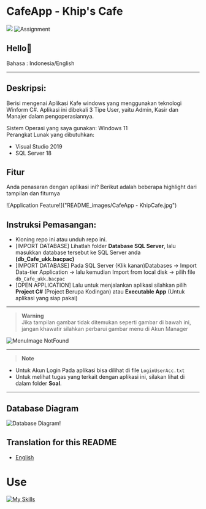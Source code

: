 # CafeApp - Khip's Cafe

![](https://img.shields.io/badge/Type-Desktop%20App%2FAplikasi%20Desktop-purple) <img src="https://img.shields.io/badge/-Assignment-red" alt="Assignment">

## Hello👋

Bahasa : Indonesia/English

---

## Deskripsi:
Berisi mengenai Aplikasi Kafe windows yang menggunakan teknologi Winform C#. Aplikasi ini dibekali 3 Tipe User, yaitu Admin, Kasir dan Manajer dalam pengoperasiannya.

Sistem Operasi yang saya gunakan: Windows 11\
Perangkat Lunak yang dibutuhkan:
- Visual Studio 2019
- SQL Server 18

## Fitur
Anda penasaran dengan aplikasi ini? Berikut adalah beberapa highlight dari tampilan dan fiturnya

![Application Feature!]("README_images/CafeApp - KhipCafe.jpg")


## Instruksi Pemasangan:
- Kloning repo ini atau unduh repo ini.
- [IMPORT DATABASE] Lihatlah folder **Database SQL Server**, lalu masukkan database tersebut ke SQL Server anda **(db_Cafe_ukk.bacpac)**
- [IMPORT DATABASE] Pada SQL Server (Klik kanan)Databases -> Import Data-tier Application -> lalu kemudian Import from local disk -> pilih file `db_Cafe_ukk.bacpac`
- [OPEN APPLICATION] Lalu untuk menjalankan aplikasi silahkan pilih 
  **Project C#** (Project Berupa Kodingan)
  atau
  **Executable App** (Untuk aplikasi yang siap pakai)

---

> __Warning__ \
Jika tampilan gambar tidak ditemukan seperti gambar di bawah ini, jangan khawatir silahkan perbarui gambar menu di Akun Manager

![MenuImage NotFound]("/README_images/ImageNotFound.png")


---

> __Note__ 
- Untuk Akun Login Pada aplikasi bisa dilihat di file `LoginUserAcc.txt`
- Untuk melihat tugas yang terkait dengan aplikasi ini, silakan lihat di dalam folder **Soal**.

---

## Database Diagram

![Database Diagram!]("README_images/DatabaseDiagram.png")


## Translation for this README
- [English](./README.en.md)

# Use
[![My Skills](https://skillicons.dev/icons?i=cs)](https://github.com/Khip01)
